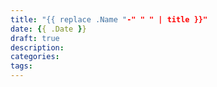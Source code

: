 ```yaml
---
title: "{{ replace .Name "-" " " | title }}"
date: {{ .Date }}
draft: true
description:
categories:
tags:
---
```


